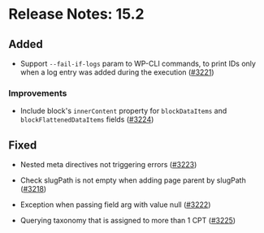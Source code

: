 # Release Notes: 15.2

## Added

- Support `--fail-if-logs` param to WP-CLI commands, to print IDs only when a log entry was added during the execution ([#3221](https://github.com/GatoGraphQL/GatoGraphQL/pull/3221))

### Improvements

- Include block's `innerContent` property for `blockDataItems` and `blockFlattenedDataItems` fields ([#3224](https://github.com/GatoGraphQL/GatoGraphQL/pull/3224))

## Fixed

- Nested meta directives not triggering errors ([#3223](https://github.com/GatoGraphQL/GatoGraphQL/pull/3223))

- Check slugPath is not empty when adding page parent by slugPath ([#3218](https://github.com/GatoGraphQL/GatoGraphQL/pull/3218))
- Exception when passing field arg with value null ([#3222](https://github.com/GatoGraphQL/GatoGraphQL/pull/3222))
- Querying taxonomy that is assigned to more than 1 CPT ([#3225](https://github.com/GatoGraphQL/GatoGraphQL/pull/3225))
